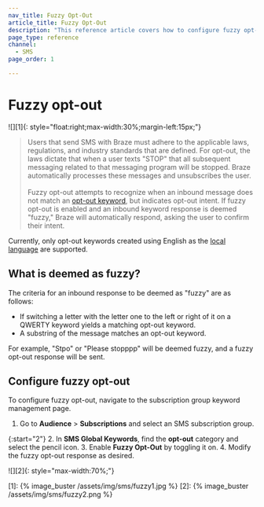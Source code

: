 ```yaml
---
nav_title: Fuzzy Opt-Out
article_title: Fuzzy Opt-Out
description: "This reference article covers how to configure fuzzy opt-out, a setting that attempts to recognize when an inbound message does not match an opt-out keyword."
page_type: reference
channel:
  - SMS
page_order: 1

---
```


# Fuzzy opt-out

![][1]{: style="float:right;max-width:30%;margin-left:15px;"}

> Users that send SMS with Braze must adhere to the applicable laws, regulations, and industry standards that are defined. For opt-out, the laws dictate that when a user texts "STOP" that all subsequent messaging related to that messaging program will be stopped. Braze automatically processes these messages and unsubscribes the user.<br><br>Fuzzy opt-out attempts to recognize when an inbound message does not match an [opt-out keyword]({{site.baseurl}}/user_guide/message_building_by_channel/sms/keywords/optin_optout/), but indicates opt-out intent. If fuzzy opt-out is enabled and an inbound keyword response is deemed "fuzzy," Braze will automatically respond, asking the user to confirm their intent. 

Currently, only opt-out keywords created using English as the [local language]({{site.baseurl}}/user_guide/message_building_by_channel/sms/keywords/keyword_handling/#multi-language-support) are supported.

## What is deemed as fuzzy?

The criteria for an inbound response to be deemed as "fuzzy" are as follows:
- If switching a letter with the letter one to the left or right of it on a QWERTY keyword yields a matching opt-out keyword.
- A substring of the message matches an opt-out keyword.

For example, "Stpo" or "Please stopppp" will be deemed fuzzy, and a fuzzy opt-out response will be sent.

## Configure fuzzy opt-out

To configure fuzzy opt-out, navigate to the subscription group keyword management page.

1. Go to **Audience** > **Subscriptions** and select an SMS subscription group.

{:start="2"}
2. In **SMS Global Keywords**, find the **opt-out** category and select the pencil icon.
3. Enable **Fuzzy Opt-Out** by toggling it on.
4. Modify the fuzzy opt-out response as desired. 

![][2]{: style="max-width:70%;"}

[1]: {% image_buster /assets/img/sms/fuzzy1.jpg %}
[2]: {% image_buster /assets/img/sms/fuzzy2.png %}


